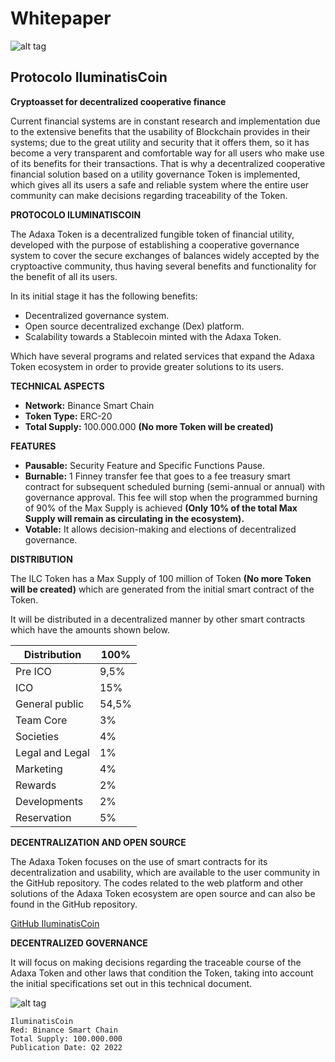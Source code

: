 # Whitepaper
![alt tag](https://i.ibb.co/h20ttL8/IC.png)
## Protocolo IluminatisCoin
**Cryptoasset for decentralized cooperative finance**

Current financial systems are in constant research and implementation due to the extensive benefits that the usability of Blockchain provides in their systems; due to the great utility and security that it offers them, so it has become a very transparent and comfortable way for all users who make use of its benefits for their transactions.
That is why a decentralized cooperative financial solution based on a utility governance Token is implemented, which gives all its users a safe and reliable system where the entire user community can make decisions regarding traceability of the Token.

**PROTOCOLO ILUMINATISCOIN**

The Adaxa Token is a decentralized fungible token of financial utility, developed with the purpose of establishing a cooperative governance system to cover the secure exchanges of balances widely accepted by the cryptoactive community, thus having several benefits and functionality for the benefit of all its users.

In its initial stage it has the following benefits:
* Decentralized governance system.
* Open source decentralized exchange (Dex) platform.
* Scalability towards a Stablecoin minted with the Adaxa Token.

Which have several programs and related services that expand the Adaxa Token ecosystem in order to provide greater solutions to its users.

**TECHNICAL ASPECTS**
- **Network:** Binance Smart Chain
- **Token Type:** ERC-20
- **Total Supply:** 100.000.000 **(No more Token will be created)**

**FEATURES**
- **Pausable:** Security Feature and Specific Functions Pause.
- **Burnable:** 1 Finney transfer fee that goes to a fee treasury smart contract for subsequent scheduled burning (semi-annual or annual) with governance approval. This fee will stop when the programmed burning of 90% of the Max Supply is achieved **(Only 10% of the total Max Supply will remain as circulating in the ecosystem).**
- **Votable:** It allows decision-making and elections of decentralized governance.

**DISTRIBUTION**

The ILC Token has a Max Supply of 100 million of Token **(No more Token will be created)** which are generated from the initial smart contract of the Token.

It will be distributed in a decentralized manner by other smart contracts which have the amounts shown below. 

| Distribution	 | 100%	 |
| ------------- | ------------- |
| Pre ICO | 9,5% |
| ICO | 15% |
| General public | 54,5% |
| Team Core | 3% |
| Societies  | 4% |
| Legal and Legal	| 1% |
| Marketing	| 4% |
| Rewards | 2% |
| Developments | 2% |
| Reservation | 5% |


**DECENTRALIZATION AND OPEN SOURCE**

The Adaxa Token focuses on the use of smart contracts for its decentralization and usability, which are available to the user community in the GitHub repository.
The codes related to the web platform and other solutions of the Adaxa Token ecosystem are open source and can also be found in the GitHub repository.

[GitHub IluminatisCoin](https://github.com/IluminatisCoin)

**DECENTRALIZED GOVERNANCE**

It will focus on making decisions regarding the traceable course of the Adaxa Token and other laws that condition the Token, taking into account the initial specifications set out in this technical document.

![alt tag](https://i.ibb.co/h20ttL8/IC.png)
```**IluminatisCoin**
IluminatisCoin
Red: Binance Smart Chain
Total Supply: 100.000.000
Publication Date: Q2 2022
```
